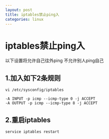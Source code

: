 ```yaml
---
layout: post
title: iptables禁止ping入
categories: linux
---
```


# iptables禁止ping入


以下设置将允许自己往外ping
不允许别人ping自己

## 1.加入如下2条规则

`vi /etc/sysconfig/iptables`

```
-A INPUT -p icmp --icmp-type 0 -j ACCEPT
-A OUTPUT -p icmp --icmp-type 8 -j ACCEPT
```

## 2.重启iptables

```
service iptables restart
```